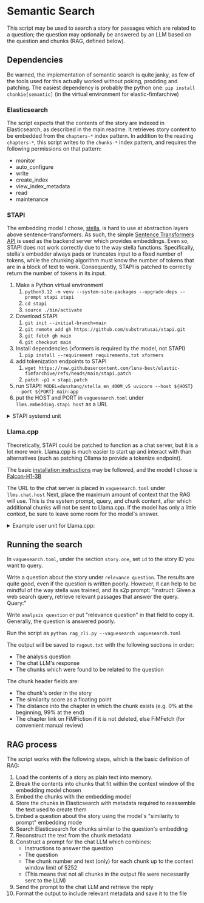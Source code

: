 # Semantic Search

This script may be used to search a story for passages which are related to a question; the question may 
optionally be answered by an LLM based on the question and chunks (RAG, defined below). 

## Dependencies

Be warned, the implementation of semantic search is quite janky, as few of the tools used for this actually worked
without poking, prodding and patching.  The easiest dependency is probably the python one: 
`pip install chonkie[semantic]` (in the virtual environment for elastic-fimfarchive)

### Elasticsearch

The script expects that the contents of the story are indexed in Elasticsearch, as described in the main readme.
It retrieves story content to be embedded from the `chapters-*` index pattern.  In addition to the reading `chapters-*`,
this script writes to the `chunks-*` index pattern, and requires the following permissions on that pattern:
* monitor
* auto_configure
* write
* create_index
* view_index_metadata
* read
* maintenance

### STAPI

The embedding model I chose, [stella](https://huggingface.co/dunzhang/stella_en_400M_v5), is hard to use at 
abstraction layers above sentence-transformers. As such, the simple 
[Sentence Transformers API](https://github.com/substratusai/stapi) is used as the backend server which provides
embeddings.  Even so, STAPI does not work correctly due to the way stella functions. Specifically, stella's embedder
always pads or truncates input to a fixed number of tokens, while the chunking algorithm must know the number of tokens
that are in a block of text to work.  Consequently, STAPI is patched to correctly return the number of tokens 
in its input.

1. Make a Python virtual environment
   1. `python3.12 -m venv --system-site-packages --upgrade-deps --prompt stapi stapi`
   2. `cd stapi`
   3. `source ./bin/activate`
2. Download STAPI
   1. `git init --initial-branch=main`
   2. `git remote add gh https://github.com/substratusai/stapi.git`
   3. `git fetch gh main`
   4. `git checkout main`
3. Install dependencies (xformers is required by the model, not STAPI)
   1. `pip install --requirement requirements.txt xformers` 
4. add tokenization endpoints to STAPI
   1. `wget https://raw.githubusercontent.com/luna-best/elastic-fimfarchive/refs/heads/main/stapi.patch`
   2. `patch -p1 < stapi.patch`
5. run STAPI: `MODEL=dunzhang/stella_en_400M_v5 uvicorn --host ${HOST} --port ${PORT} main:app`
6. put the HOST and PORT in `vaguesearch.toml` under `llms.embedding.stapi host` as a URL

<details>
<summary>STAPI systemd unit</summary>

`systemctl --user edit --full --force stapi.service`
```text
[Unit]
Description=stapi

[Service]
Type=simple
ExecStart=/.../stapi/bin/uvicorn --host ... --port ... --env-file stella.env main:app
WorkingDirectory=/.../stapi
Environment="MODEL=dunzhang/stella_en_400M_v5"
```
</details>

### Llama.cpp
Theoretically, STAPI could be patched to function as a chat server, but it is a lot more work.  Llama.cpp is much 
easier to start up and interact with than alternatives (such as patching Ollama to provide a tokenize endpoint).

The basic [installation instructions](https://github.com/ggml-org/llama.cpp?tab=readme-ov-file#quick-start) may be 
followed, and the model I chose is [Falcon-H1-3B](https://huggingface.co/tiiuae/Falcon-H1-3B-Instruct-GGUF)

The URL to the chat server is placed in `vaguesearch.toml` under `llms.chat.host`
Next, place the maximum amount of context that the RAG will use. This is the system prompt, query, and chunk content,
after which additional chunks will not be sent to Llama.cpp. If the model has only a little context, be sure to leave 
some room for the model's answer.

<details>
<summary>Example user unit for Llama.cpp:</summary>

```text
[Unit]
Description=LLama.cpp server

[Service]
Type=simple
ExecStart=/.../llama.cpp/build/bin/llama-server
WorkingDirectory=/.../llama.cpp
Environment="LLAMA_ARG_HF_REPO=tiiuae/Falcon-H1-3B-Instruct-GGUF"
Environment="LLAMA_ARG_HOST=..."
Environment="LLAMA_ARG_PORT=..."
```

</details>

## Running the search

In `vaguesearch.toml`, under the section `story.one`, set `id` to the story ID you want to query.

Write a question about the story under `relevance question`. The results are quite good, even if the question
is written poorly. However, it can help to be mindful of the way stella was trained, and its s2p prompt: 
"Instruct: Given a web search query, retrieve relevant passages that answer the query. Query:"

Write `analysis question` or put "relevance question" in that field to copy it.  Generally, the question is 
answered poorly.

Run the script as `python rag_cli.py --vaguesearch vaguesearch.toml`

The output will be saved to `ragout.txt` with the following sections in order:
* The analysis question
* The chat LLM's response
* The chunks which were found to be related to the question

The chunk header fields are:
* The chunk's order in the story
* The similarity score as a floating point
* The distance into the chapter in which the chunk exists (e.g. 0% at the beginning, 99% at the end)
* The chapter link on FiMFiction if it is not deleted, else FiMFetch (for convenient manual review)

## RAG process

The script works with the following steps, which is the basic definition of RAG:
1. Load the contents of a story as plain text into memory.
2. Break the contents into chunks that fit within the context window of the embedding model chosen
3. Embed the chunks with the embedding model
4. Store the chunks in Elasticsearch with metadata required to reassemble the text used to create them
5. Embed a question about the story using the model's "similarity to prompt" embedding mode
6. Search Elasticsearch for chunks similar to the question's embedding
7. Reconstruct the text from the chunk metadata
8. Construct a prompt for the chat LLM which combines:
   * Instructions to answer the question
   * The question
   * The chunk number and text (only) for each chunk up to the context window limit of 5252
   * (This means that not all chunks in the output file were necessarily sent to the LLM)
9. Send the prompt to the chat LLM and retrieve the reply
10. Format the output to include relevant metadata and save it to the file